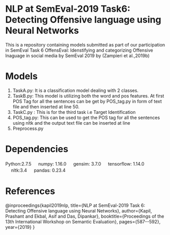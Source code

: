 # NLP at SemEval-2019 Task6: Detecting Offensive language using Neural Networks
This is a repository containing models submitted as part of our participation in SemEval Task 6 OffensEval: Idenstifying and categorizing Offensive lnaguage in social media by SemEval 2019 by (Zampieri et al.,2019b)

# Models
1. TaskA.py: It is a classification model dealing with 2 classes.
2. TaskB.py: This model is utilizing both the word and pos features. At first POS Tag for all the sentences can be get by POS_tag.py in form of text file and then inserted at line 50. 
3. TaskC.py : This is for the third task i.e Target Identification
4. POS_tag.py: This can be used to get the POS tag for all the sentences using nltk and the output text file can be inserted at line 
5. Preprocess.py

# Dependencies
Python:2.7.5 &#12288;
numpy: 1.16.0 &#12288;
gensim: 3.7.0 &#12288;
tensorflow: 1.14.0 &#12288;
nltk:3.4 &#12288;
pandas: 0.23.4 &#12288;






# References
@inproceedings{kapil2019nlp,
  title={NLP at SemEval-2019 Task 6: Detecting Offensive language using Neural Networks},
  author={Kapil, Prashant and Ekbal, Asif and Das, Dipankar},
  booktitle={Proceedings of the 13th International Workshop on Semantic Evaluation},
  pages={587--592},
  year={2019}
}

